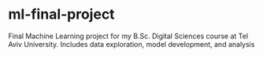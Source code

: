 # ml-final-project
Final Machine Learning project for my B.Sc. Digital Sciences course at Tel Aviv University. Includes data exploration, model development, and analysis
